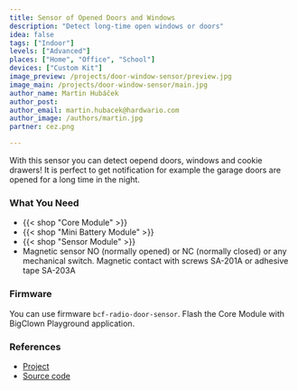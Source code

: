 ```yaml
---
title: Sensor of Opened Doors and Windows
description: "Detect long-time open windows or doors"
idea: false
tags: ["Indoor"]
levels: ["Advanced"]
places: ["Home", "Office", "School"]
devices: ["Custom Kit"]
image_preview: /projects/door-window-sensor/preview.jpg
image_main: /projects/door-window-sensor/main.jpg
author_name: Martin Hubáček
author_post:
author_email: martin.hubacek@hardwario.com
author_image: /authors/martin.jpg
partner: cez.png

---
```


With this sensor you can detect oepend doors, windows and cookie drawers! It is perfect to get notification for example the garage doors are opened for a long time in the night.

### What You Need

* {{< shop "Core Module" >}}
* {{< shop "Mini Battery Module" >}}
* {{< shop "Sensor Module" >}}
* Magnetic sensor NO (normally opened) or NC (normally closed) or any mechanical switch. Magnetic contact with screws SA-201A or adhesive tape SA-203A

### Firmware

You can use firmware `bcf-radio-door-sensor`. Flash the Core Module with BigClown Playground application.

### References

* [Project](https://www.bigclown.com/doc/projects/radio-door-sensor/)
* [Source code](https://github.com/bigclownlabs/bcf-radio-door-sensor)
